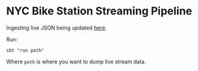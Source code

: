 # NYC Bike Station Streaming Pipeline
Ingesting live JSON being updated [here](https://gbfs.citibikenyc.com/gbfs/en/station_information.json).

Run:

    sbt "run path"

Where `path` is where you want to dump live stream data.
